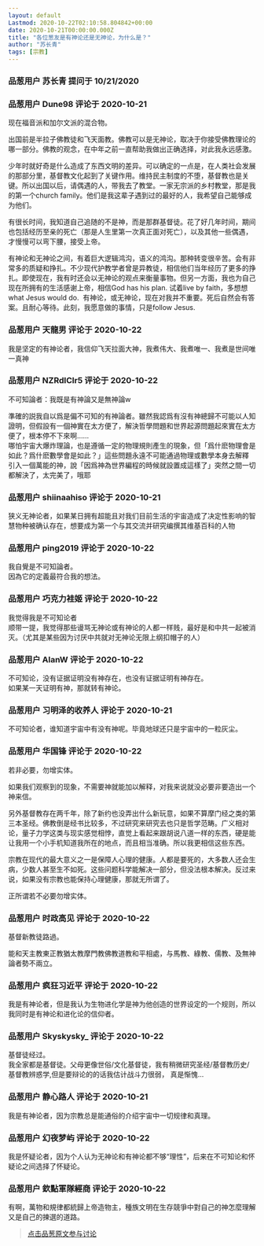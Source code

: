 ```yaml
---
layout: default
Lastmod: 2020-10-22T02:10:58.804842+00:00
date: 2020-10-21T00:00:00.000Z
title: "各位葱友是有神论还是无神论，为什么是？"
author: "苏长青"
tags: [宗教]
---
```



### 品葱用户 **苏长青** 提问于 10/21/2020
    

    
                

### 品葱用户 **Dune98** 评论于 2020-10-21
        
现在福音派和加尔文派的混合物。  
  
出国前是半拉子佛教徒和飞天面教。佛教可以是无神论，取决于你接受佛教理论的哪一部分。佛教的观念，在中年之前一直帮助我做出正确选择，对此我永远感激。  
  
少年时就好奇是什么造成了东西文明的差异。可以确定的一点是，在人类社会发展的那部分里，基督教文化起到了关键作用。维持民主制度的不堕，基督教也是关键。所以出国以后，请偶遇的人，带我去了教堂。一家无宗派的乡村教堂，那是我的第一个church family。他们是我这辈子遇到过的最好的人，我希望自己能够成为他们。  
  
有很长时间，我知道自己追随的不是神，而是那群基督徒。花了好几年时间，期间也包括经历至亲的死亡（那是人生里第一次真正面对死亡），以及其他一些偶遇，才慢慢可以弯下腰，接受上帝。  
  
有神论和无神论之间，有着巨大逻辑鸿沟，语义的鸿沟。那种转变很辛苦。会有非常多的质疑和挣扎。不少现代护教学者曾是异教徒，相信他们当年经历了更多的挣扎。即使现在，我有时还会以无神论的观点来衡量事物。但另一方面，我也为自己现在所拥有的生活感谢上帝，相信God has his plan. 试着live by faith，多想想what Jesus would do.  有神论，或无神论，现在对我并不重要。死后自然会有答案。且耐心等待。此刻，我愿意做的事情，只是follow Jesus.
        
                

### 品葱用户 **天龍男** 评论于 2020-10-22
        
我是坚定的有神论者，我信仰飞天拉面大神，我煮伟大、我煮唯一、我煮是世间唯一真神
        
                

### 品葱用户 **NZRdlClr5** 评论于 2020-10-22
        
不可知論者：我既是有神論又是無神論w  
  
準確的説我自以爲是偏不可知的有神論者。雖然我認爲有沒有神總歸不可能以人知證明，但假設有一個神實在太方便了，解決哲學問題和世界起源問題起來實在太方便了，根本停不下來啊……  
哪怕宇宙大爆炸理論，也是遵循一定的物理規則產生的現象，但「爲什麽物理會是如此？爲什麽數學會是如此？」這些問題永遠不可能通過物理或數學本身去解釋  
引入一個萬能的神，說「因爲神為世界編程的時候就設置成這樣了」突然之間一切都解決了，太完美了，哦耶
        
                

### 品葱用户 **shiinaahiso** 评论于 2020-10-21
        
狭义无神论者，如果某日拥有超能且对我们目前生活的宇宙造成了决定性影响的智慧物种被确认存在，想要成为第一个与其交流并研究编撰其维基百科的人物
        
                

### 品葱用户 **ping2019** 评论于 2020-10-22
        
我自覺是不可知論者。  
因為它的定義最符合我的想法。
        
                

### 品葱用户 **巧克力袿姬** 评论于 2020-10-22
        
我觉得我是不可知论者  
顺带一提，我觉得那些谩骂无神论或有神论的人都一样贱，最好是和中共一起被消灭。（尤其是某些因为讨厌中共就对无神论无限上纲扣帽子的人）
        
                

### 品葱用户 **AlanW** 评论于 2020-10-22
        
不可知论，没有证据证明没有神存在，也没有证据证明有神存在。  
如果某一天证明有神，那就转有神论。
        
                

### 品葱用户 **习明泽的收养人** 评论于 2020-10-21
        
不可知论者，谁知道宇宙中有没有神呢。毕竟地球还只是宇宙中的一粒灰尘。
        
                

### 品葱用户 **华国锋** 评论于 2020-10-22
        
若非必要，勿增实体。  
  
如果我们观察到的现象，不需要神就能加以解释，对我来说就没必要非要造出一个神来信。  
  
另外基督教存在两千年，除了新约也没弄出什么新玩意，如果不算摩门经之类的第三本圣经。佛教倒是经书比较多，不过研究来研究去也只是哲学范畴。广义相对论，量子力学这类与现实感觉相悖，直觉上看起来跟胡说八道一样的东西，硬是能让我用一个小手机知道我所在的地点，而且相当准确。所以我更相信这些东西。  
  
宗教在现代的最大意义之一是保障人心理的健康。人都是要死的，大多数人还会生病，少数人甚至生不如死。这些问题科学能解决一部分，但没法根本解决。反过来说，如果没有宗教也能保持心理健康，那就无所谓了。  
  
正所谓若不必要勿增实体。
        
                

### 品葱用户 **时政高见** 评论于 2020-10-22
        
基督新教徒路過。  
  
能和天主教東正教猶太教摩門教佛教道教和平相處，与馬教、綠教、儒教、及無神論者勢不兩立。
        
                

### 品葱用户 **疯狂习近平** 评论于 2020-10-22
        
我是有神论者，但是我认为生物进化学是神为他创造的世界设定的一个规则，所以我同时是有神论和进化论的信仰者。
        
                

### 品葱用户 **Skyskysky_** 评论于 2020-10-22
        
基督徒经过。  
我全家都是基督徒。父母更像世俗/文化基督徒，我有稍微研究圣经/基督教历史/基督教辨惑学,但是要辩论的的话我估计战斗力很弱， 真是惭愧...
        
                

### 品葱用户 **静心路人** 评论于 2020-10-21
        
我是有神论者，因为宗教总是能通俗的介绍宇宙中一切规律和真理。
        
                

### 品葱用户 **幻夜梦屿** 评论于 2020-10-22
        
我是怀疑论者，因为个人认为无神论和有神论都不够“理性”，后来在不可知论和怀疑论之间选择了怀疑论。
        
                

### 品葱用户 **欽點軍隊經商** 评论于 2020-10-22
        
有啊，萬物和規律都統歸上帝造物主，種族文明在生存競爭中對自己的神怎麼理解又是自己的揀選的道路。
        
                





> [点击品葱原文参与讨论](https://pincong.rocks/question/32513)

